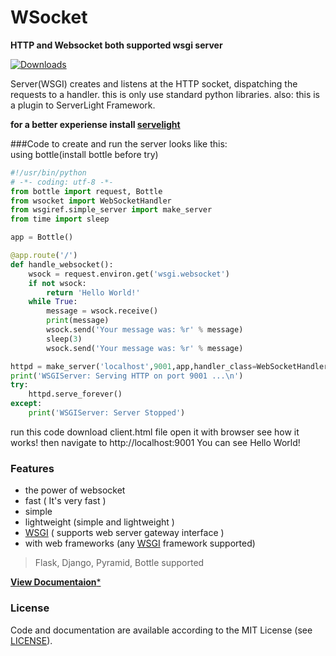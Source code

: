 # WSocket
**HTTP and Websocket both supported wsgi server**

[![Downloads](https://pepy.tech/badge/wsocket)](https://pepy.tech/project/wsocket)

Server(WSGI) creates and listens at the HTTP
socket, dispatching the requests to a handler. 
this is only use standard python libraries. 
also: 
this is a plugin to ServerLight Framework.

**for a better experiense install [servelight](https://www.github.com/Ksengine/ServeLight)**

###Code to create and run the server looks like this:\
using bottle(install bottle before try)
```python
#!/usr/bin/python
# -*- coding: utf-8 -*-
from bottle import request, Bottle
from wsocket import WebSocketHandler
from wsgiref.simple_server import make_server
from time import sleep

app = Bottle()

@app.route('/')
def handle_websocket():
    wsock = request.environ.get('wsgi.websocket')
    if not wsock:
        return 'Hello World!'
    while True:
        message = wsock.receive()
        print(message)
        wsock.send('Your message was: %r' % message)
        sleep(3)
        wsock.send('Your message was: %r' % message)

httpd = make_server('localhost',9001,app,handler_class=WebSocketHandler)
print('WSGIServer: Serving HTTP on port 9001 ...\n')
try:
    httpd.serve_forever()
except:
    print('WSGIServer: Server Stopped')

```
run this code
download client.html file
open it with browser
see how it works!
then navigate to http://localhost:9001
You can see
    Hello World!
### Features
 - the power of websocket
 - fast ( It's very fast )
 - simple
 - lightweight (simple and lightweight )
 -  [WSGI](http://www.wsgi.org/) ( supports web server gateway interface )
 - with web frameworks (any  [WSGI](http://www.wsgi.org/)  framework supported)
 
> Flask, Django, Pyramid, Bottle supported

[**View Documentaion***](https://servelight2020.gitbook.io/docs/)
### License
Code and documentation are available according to the MIT License (see  [LICENSE](https://github.com/Ksengine/WSocket/blob/master/LICENSE)).

